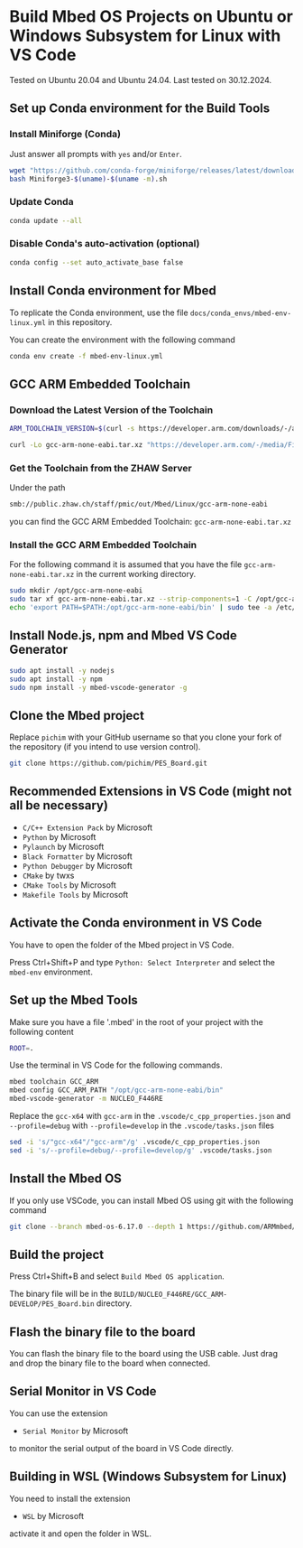 # Build Mbed OS Projects on Ubuntu or Windows Subsystem for Linux with VS Code

Tested on Ubuntu 20.04 and Ubuntu 24.04. Last tested on 30.12.2024.

## Set up Conda environment for the Build Tools

### Install Miniforge (Conda)

Just answer all prompts with `yes` and/or `Enter`.

```bash
wget "https://github.com/conda-forge/miniforge/releases/latest/download/Miniforge3-$(uname)-$(uname -m).sh"
bash Miniforge3-$(uname)-$(uname -m).sh
```

### Update Conda

```bash
conda update --all
```

### Disable Conda's auto-activation (optional)

```bash
conda config --set auto_activate_base false
```

## Install Conda environment for Mbed

To replicate the Conda environment, use the file `docs/conda_envs/mbed-env-linux.yml` in this repository.

You can create the environment with the following command

```bash
conda env create -f mbed-env-linux.yml
```

## GCC ARM Embedded Toolchain

### Download the Latest Version of the Toolchain

```bash
ARM_TOOLCHAIN_VERSION=$(curl -s https://developer.arm.com/downloads/-/arm-gnu-toolchain-downloads | grep -Po '<h4>Version \K.+(?=</h4>)')

curl -Lo gcc-arm-none-eabi.tar.xz "https://developer.arm.com/-/media/Files/downloads/gnu/${ARM_TOOLCHAIN_VERSION}/binrel/arm-gnu-toolchain-${ARM_TOOLCHAIN_VERSION}-x86_64-arm-none-eabi.tar.xz"
```

### Get the Toolchain from the ZHAW Server

Under the path

```bash
smb://public.zhaw.ch/staff/pmic/out/Mbed/Linux/gcc-arm-none-eabi
```

you can find the GCC ARM Embedded Toolchain: `gcc-arm-none-eabi.tar.xz`


### Install the GCC ARM Embedded Toolchain

For the following command it is assumed that you have the file `gcc-arm-none-eabi.tar.xz` in the current working directory.

```bash
sudo mkdir /opt/gcc-arm-none-eabi
sudo tar xf gcc-arm-none-eabi.tar.xz --strip-components=1 -C /opt/gcc-arm-none-eabi
echo 'export PATH=$PATH:/opt/gcc-arm-none-eabi/bin' | sudo tee -a /etc/profile.d/gcc-arm-none-eabi.sh
```

## Install Node.js, npm and Mbed VS Code Generator

```bash
sudo apt install -y nodejs
sudo apt install -y npm
sudo npm install -y mbed-vscode-generator -g
```

## Clone the Mbed project

Replace `pichim` with your GitHub username so that you clone your fork of the repository (if you intend to use version control).

```bash
git clone https://github.com/pichim/PES_Board.git
```

## Recommended Extensions in VS Code (might not all be necessary)

- `C/C++ Extension Pack` by Microsoft
- `Python` by Microsoft
- `Pylaunch` by Microsoft
- `Black Formatter` by Microsoft
- `Python Debugger` by Microsoft
- `CMake` by twxs
- `CMake Tools` by Microsoft
- `Makefile Tools` by Microsoft

## Activate the Conda environment in VS Code

You have to open the folder of the Mbed project in VS Code.

Press Ctrl+Shift+P and type `Python: Select Interpreter` and select the `mbed-env` environment.

## Set up the Mbed Tools

Make sure you have a file '.mbed' in the root of your project with the following content

```bash
ROOT=.

```

Use the terminal in VS Code for the following commands.

```bash
mbed toolchain GCC_ARM
mbed config GCC_ARM_PATH "/opt/gcc-arm-none-eabi/bin"
mbed-vscode-generator -m NUCLEO_F446RE
```

Replace the `gcc-x64` with `gcc-arm` in the `.vscode/c_cpp_properties.json` and `--profile=debug` with `--profile=develop` in the `.vscode/tasks.json` files

```bash
sed -i 's/"gcc-x64"/"gcc-arm"/g' .vscode/c_cpp_properties.json
sed -i 's/--profile=debug/--profile=develop/g' .vscode/tasks.json
```

## Install the Mbed OS

If you only use VSCode, you can install Mbed OS using git with the following command

```bash
git clone --branch mbed-os-6.17.0 --depth 1 https://github.com/ARMmbed/mbed-os.git
```

## Build the project

Press Ctrl+Shift+B and select `Build Mbed OS application`.

The binary file will be in the `BUILD/NUCLEO_F446RE/GCC_ARM-DEVELOP/PES_Board.bin` directory.

## Flash the binary file to the board

You can flash the binary file to the board using the USB cable. Just drag and drop the binary file to the board when connected.

## Serial Monitor in VS Code

You can use the extension

- `Serial Monitor` by Microsoft

to monitor the serial output of the board in VS Code directly.

## Building in WSL (Windows Subsystem for Linux)

You need to install the extension

- `WSL` by Microsoft

activate it and open the folder in WSL.

<!-- ## Using a Symbolic Link to `mbed-os` to save Space

To save disk space, it is recommended to host only one physical copy of the Mbed OS on your computer. Instead of duplicating the Mbed OS directory for every project, you can create a symbolic link in each project folder that points to a shared mbed-os directory.

For example, the following command will create a symbolic link in the Mbed Programs/PES_Board directory that points to the shared Mbed Programs/mbed-os directory. This allows multiple Mbed projects to share the same copy of Mbed OS.

Command to Create the Symbolic Link below. You have to substitute the paths with your own paths. Here `mbed-os` is the shared directory and `PES_Board` is the project directory.

```bash
ln -s /home/pichim/Mbed\ Programs/mbed-os /home/pichim/Mbed\ Programs/PES_Board/mbed-os
``` -->
